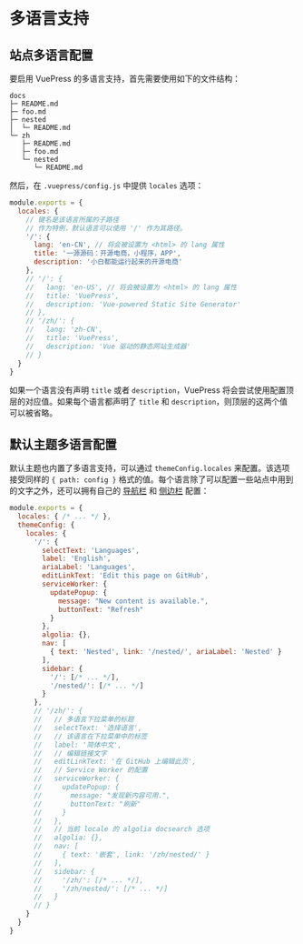 # 多语言支持

## 站点多语言配置

要启用 VuePress 的多语言支持，首先需要使用如下的文件结构：

```
docs
├─ README.md
├─ foo.md
├─ nested
│  └─ README.md
└─ zh
   ├─ README.md
   ├─ foo.md
   └─ nested
      └─ README.md
```

然后，在 `.vuepress/config.js` 中提供 `locales` 选项：

``` js
module.exports = {
  locales: {
    // 键名是该语言所属的子路径
    // 作为特例，默认语言可以使用 '/' 作为其路径。
    '/': {
      lang: 'en-CN', // 将会被设置为 <html> 的 lang 属性
      title: '一源源码：开源电商，小程序，APP',
      description: '小白都能运行起来的开源电商'
    },
    // '/': {
    //   lang: 'en-US', // 将会被设置为 <html> 的 lang 属性
    //   title: 'VuePress',
    //   description: 'Vue-powered Static Site Generator'
    // },
    // '/zh/': {
    //   lang: 'zh-CN',
    //   title: 'VuePress',
    //   description: 'Vue 驱动的静态网站生成器'
    // }
  }
}
```

如果一个语言没有声明 `title` 或者 `description`，VuePress 将会尝试使用配置顶层的对应值。如果每个语言都声明了 `title` 和 `description`，则顶层的这两个值可以被省略。

## 默认主题多语言配置

默认主题也内置了多语言支持，可以通过 `themeConfig.locales` 来配置。该选项接受同样的 `{ path: config }` 格式的值。每个语言除了可以配置一些站点中用到的文字之外，还可以拥有自己的 [导航栏](../theme/default-theme-config.md#导航栏) 和 [侧边栏](../theme/default-theme-config.md#侧边栏) 配置：

``` js
module.exports = {
  locales: { /* ... */ },
  themeConfig: {
    locales: {
      '/': {
        selectText: 'Languages',
        label: 'English',
        ariaLabel: 'Languages',
        editLinkText: 'Edit this page on GitHub',
        serviceWorker: {
          updatePopup: {
            message: "New content is available.",
            buttonText: "Refresh"
          }
        },
        algolia: {},
        nav: [
          { text: 'Nested', link: '/nested/', ariaLabel: 'Nested' }
        ],
        sidebar: {
          '/': [/* ... */],
          '/nested/': [/* ... */]
        }
      },
      // '/zh/': {
      //   // 多语言下拉菜单的标题
      //   selectText: '选择语言',
      //   // 该语言在下拉菜单中的标签
      //   label: '简体中文',
      //   // 编辑链接文字
      //   editLinkText: '在 GitHub 上编辑此页',
      //   // Service Worker 的配置
      //   serviceWorker: {
      //     updatePopup: {
      //       message: "发现新内容可用.",
      //       buttonText: "刷新"
      //     }
      //   },
      //   // 当前 locale 的 algolia docsearch 选项
      //   algolia: {},
      //   nav: [
      //     { text: '嵌套', link: '/zh/nested/' }
      //   ],
      //   sidebar: {
      //     '/zh/': [/* ... */],
      //     '/zh/nested/': [/* ... */]
      //   }
      // }
    }
  }
}
```

